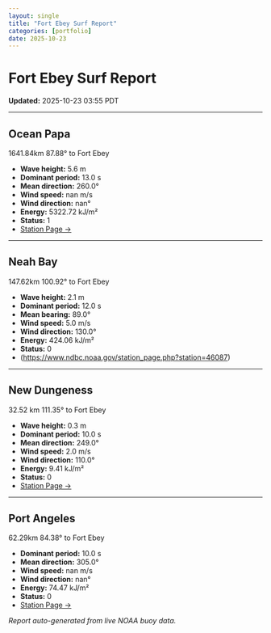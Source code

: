 ```yaml
---
layout: single
title: "Fort Ebey Surf Report"
categories: [portfolio]
date: 2025-10-23
---
```


# Fort Ebey Surf Report
**Updated:** 2025-10-23 03:55 PDT

---

## Ocean Papa 
1641.84km 87.88° to Fort Ebey
- **Wave height:** 5.6 m  
- **Dominant period:** 13.0 s  
- **Mean direction:** 260.0°  
- **Wind speed:** nan m/s  
- **Wind direction:** nan°  
- **Energy:** 5322.72 kJ/m²  
- **Status:** 1  
- [Station Page →](https://www.ndbc.noaa.gov/station_page.php?station=46246)

---

## Neah Bay 
147.62km 100.92° to Fort Ebey

- **Wave height:** 2.1 m  
- **Dominant period:** 12.0 s  
- **Mean bearing:** 89.0°  
- **Wind speed:** 5.0 m/s  
- **Wind direction:** 130.0°  
- **Energy:** 424.06 kJ/m²  
- **Status:** 0  
- (https://www.ndbc.noaa.gov/station_page.php?station=46087)

---

## New Dungeness 
32.52 km 111.35° to Fort Ebey 

- **Wave height:** 0.3 m  
- **Dominant period:** 10.0 s  
- **Mean direction:** 249.0°  
- **Wind speed:** 2.0 m/s  
- **Wind direction:** 110.0°  
- **Energy:** 9.41 kJ/m²  
- **Status:** 0  
- [Station Page →](https://www.ndbc.noaa.gov/station_page.php?station=46088)

---

## Port Angeles 
62.29km 84.38° to Fort Ebey 
- **Dominant period:** 10.0 s  
- **Mean direction:** 305.0°  
- **Wind speed:** nan m/s  
- **Wind direction:** nan°  
- **Energy:** 74.47 kJ/m²  
- **Status:** 0  
- [Station Page →](https://www.ndbc.noaa.gov/station_page.php?station=46267)

*Report auto-generated from live NOAA buoy data.*
